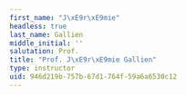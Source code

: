 ```yaml
---
first_name: "J\xE9r\xE9mie"
headless: true
last_name: Gallien
middle_initial: ''
salutation: Prof.
title: "Prof. J\xE9r\xE9mie Gallien"
type: instructor
uid: 946d219b-757b-67d1-764f-59a6a6530c12
---
```

